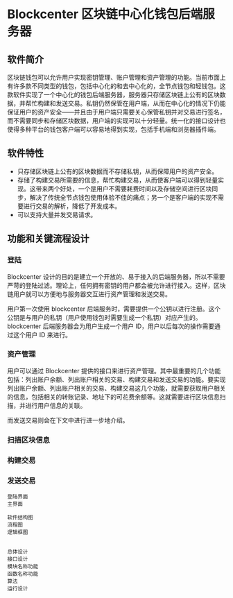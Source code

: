 # Blockcenter 区块链中心化钱包后端服务器

## 软件简介

区块链钱包可以允许用户实现密钥管理、账户管理和资产管理的功能。当前市面上有许多款不同类型的钱包，包括中心化的和去中心化的，全节点钱包和轻钱包。这款软件实现了一个中心化的钱包后端服务器，服务器只存储区块链上公有的区块数据，并帮忙构建和发送交易。私钥仍然保管在用户端，从而在中心化的情况下仍能保证用户的资产安全——并且由于用户端只需要关心保管私钥并对交易进行签名，而不需要同步和存储区块数据，用户端的实现可以十分轻量。统一化的接口设计也使得多种平台的钱包客户端可以容易地得到实现，包括手机端和浏览器插件端。

## 软件特性
+ 只存储区块链上公有的区块数据而不存储私钥，从而保障用户的资产安全。
+ 存储了构建交易所需要的信息，帮忙构建交易，从而使客户端可以得到轻量实现。这带来两个好处，一个是用户不需要耗费时间以及存储空间进行区块同步，解决了传统全节点钱包使用体验不佳的痛点；另一个是客户端的实现不需要进行交易的解析，降低了开发成本。
+ 可以支持大量并发交易请求。

## 功能和关键流程设计
### 登陆

Blockcenter 设计的目的是建立一个开放的、易于接入的后端服务器，所以不需要严苛的登陆过滤。理论上，任何拥有密钥的用户都会被允许进行接入。这样，区块链用户就可以方便地与服务器交互进行资产管理和发送交易。

用户第一次使用 blockcenter 后端服务时，需要提供一个公钥以进行注册。这个公钥是与用户的私钥（用户使用钱包时需要生成一个私钥）对应产生的。blockcenter 后端服务器会为用户生成一个用户 ID，用户以后每次的操作需要通过这个用户 ID 来进行。

### 资产管理

用户可以通过 Blockcenter 提供的接口来进行资产管理。其中最重要的几个功能包括：列出账户余额、列出账户相关的交易、构建交易和发送交易的功能。要实现列出账户余额、列出账户相关的交易、构建交易这几个功能，就需要获取用户相关的信息，包括相关的转账记录、地址下的可花费余额等。这就需要进行区块信息扫描，并进行用户信息的关联。

而发送交易则会在下文中进行进一步地介绍。

### 扫描区块信息



### 构建交易
### 发送交易

```
登陆界面
主界面

软件结构图
流程图
逻辑框图


总体设计
接口设计
模块名称功能
函数名称功能
算法
运行设计
```

